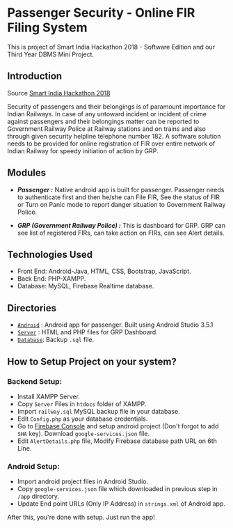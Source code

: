 # Passenger Security - Online FIR Filing System
This is project of Smart India Hackathon 2018 - Software Edition and our Third Year DBMS Mini Project.

## Introduction
Source [Smart India Hackathon 2018](https://innovate.mygov.in/sih_ps/passenger-security/)

Security of passengers and their belongings is of paramount importance for Indian Railways. In case of any untoward incident or incident of crime against passengers and their belongings matter can be reported to Government Railway Police at Railway stations and on trains and also through given security helpline telephone number 182. A software solution needs to be provided for online registration of FIR over entire network of Indian Railway for speedy initiation of action by GRP.

## Modules
- ***Passenger :*** Native android app is built for passenger. Passenger needs to authenticate first and then he/she can File FIR, See the status of FIR or Turn on Panic mode to report danger situation to Government Railway Police.

- ***GRP (Government Railway Police) :*** This is dashboard for GRP. GRP can see list of registered FIRs, can take action on FIRs, can see Alert details.

## Technologies Used
- Front End: Android-Java, HTML, CSS, Bootstrap, JavaScript.
- Back End: PHP-XAMPP.
- Database: MySQL, Firebase Realtime database.

## Directories
- [`Android`](Android/) : Android app for passenger. Built using Android Studio 3.5.1
- [`Server`](Server/) : HTML and PHP files for GRP Dashboard.
- [`Database`](Database/): Backup `.sql` file.


## How to Setup Project on your system?

### Backend Setup:
- Install XAMPP Server.
- Copy `Server` Files in `htdocs` folder of XAMPP.
- Import `railway.sql` MySQL backup file in your database.
- Edit `Config.php` as your database credentials.
- Go to [Firebase Console](https://console.firebase.google.com) and setup android project (Don't forgot to add `SHA` key). Download `google-services.json` file.
- Edit `AlertDetails.php` file, Modify Firebase database path URL on 6th Line.

### Android Setup:
- Import android project files in Android Studio.
- Copy `google-services.json` file which downloaded in previous step in `/app` directory.
- Update End point URLs (Only IP Address) in `strings.xml` of Android app.

After this, you're done with setup. Just run the app!


